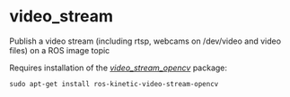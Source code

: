 # video_stream

Publish a video stream (including rtsp, webcams on /dev/video and video files) on a ROS image topic

Requires installation of the [*video_stream_opencv*](http://wiki.ros.org/video_stream_opencv) package:
```
sudo apt-get install ros-kinetic-video-stream-opencv
```

